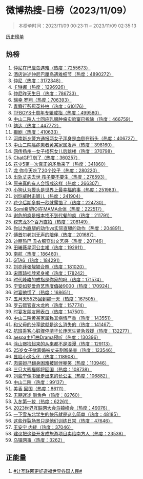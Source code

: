 <h1>
微博热搜-日榜（2023/11/09）
</h1>
<blockquote>
<p>
本榜单时间：2023/11/09 00:23:11 ~ 2023/11/09 02:35:13
</p>
</blockquote>
<p>
<a href="https://github.com/daifee/weibo-hot-search/tree/main/archives/daily">历史榜单</a>
</p>
<h2>
热榜
</h2>
<ol>

<li>
<a href="https://s.weibo.com/weibo?q=%23%E4%BB%B2%E5%B0%BC%E5%9C%A8%E5%B7%B4%E5%8E%98%E5%B2%9B%E9%81%87%E9%9A%BE%23" target="weibo">
仲尼在巴厘岛遇难（热度：7255673）
</a>
</li>

<li>
<a href="https://s.weibo.com/weibo?q=%23%E9%85%92%E5%BA%97%E8%AE%B2%E8%BF%B0%E4%BB%B2%E5%B0%BC%E5%B7%B4%E5%8E%98%E5%B2%9B%E9%81%87%E9%9A%BE%E7%BB%86%E8%8A%82%23" target="weibo">
酒店讲述仲尼巴厘岛遇难细节（热度：4890272）
</a>
</li>

<li>
<a href="https://s.weibo.com/weibo?q=%23%E4%BB%B2%E5%B0%BC%23" target="weibo">
仲尼（热度：3172348）
</a>
</li>

<li>
<a href="https://s.weibo.com/weibo?q=%23%E5%8D%A1%E7%90%B3%E5%A8%9C%23" target="weibo">
卡琳娜（热度：1296926）
</a>
</li>

<li>
<a href="https://s.weibo.com/weibo?q=%23%E4%BB%B2%E5%B0%BC%E6%98%A8%E5%A4%A9%E7%94%9F%E6%97%A5%23" target="weibo">
仲尼昨天生日（热度：786733）
</a>
</li>

<li>
<a href="https://s.weibo.com/weibo?q=%23%E7%91%9E%E5%B9%B8%20%E7%BD%97%E7%BF%94%23" target="weibo">
瑞幸 罗翔（热度：706393）
</a>
</li>

<li>
<a href="https://s.weibo.com/weibo?q=%23%E9%9D%92%E7%B0%AA%E8%A1%8C%E5%BD%AD%E5%86%A0%E8%8B%B1%E8%A1%A5%E6%8B%8D%23" target="weibo">
青簪行彭冠英补拍（热度：610176）
</a>
</li>

<li>
<a href="https://s.weibo.com/weibo?q=%23TFBOYS%E5%8D%81%E5%91%A8%E5%B9%B4%E4%B8%93%E8%BE%91%E6%88%92%E6%8C%87%23" target="weibo">
TFBOYS十周年专辑戒指（热度：499580）
</a>
</li>

<li>
<a href="https://s.weibo.com/weibo?q=%23%E4%B8%AD%E5%B1%B1%E4%BA%8C%E9%99%A2%E4%BA%BA%E5%A3%AB%E5%9B%9E%E5%BA%94%E4%B9%B3%E8%85%BA%E8%82%BF%E7%98%A4%E5%AE%9E%E9%AA%8C%E5%AE%A4%E5%B7%B2%E6%8B%86%E9%99%A4%23" target="weibo">
中山二院人士回应乳腺肿瘤实验室已拆除（热度：466759）
</a>
</li>

<li>
<a href="https://s.weibo.com/weibo?q=%23%E9%9F%B5%E8%BE%BE%23" target="weibo">
韵达（热度：447772）
</a>
</li>

<li>
<a href="https://s.weibo.com/weibo?q=%23%E7%99%AB%E5%89%A7%23" target="weibo">
癫剧（热度：410633）
</a>
</li>

<li>
<a href="https://s.weibo.com/weibo?q=%23%E6%B2%B3%E5%8D%97%E6%96%B0%E4%B9%A1%E8%AD%A6%E6%96%B9%E9%80%9A%E6%8A%A5%E4%B8%A4%E5%A5%B3%E5%AD%90%E6%B5%91%E8%BA%AB%E6%98%AF%E8%A1%80%E5%80%92%E5%9C%A8%E8%A1%97%E5%A4%B4%23" target="weibo">
河南新乡警方通报两女子浑身是血倒在街头（热度：406727）
</a>
</li>

<li>
<a href="https://s.weibo.com/weibo?q=%23%E4%B8%AD%E5%B1%B1%E4%BA%8C%E9%99%A2%E7%99%8C%E7%97%87%E6%82%A3%E8%80%85%E9%BB%84%E6%9F%90%E5%AE%B6%E5%B1%9E%E5%8F%91%E5%A3%B0%23" target="weibo">
中山二院癌症患者黄某家属发声（热度：398160）
</a>
</li>

<li>
<a href="https://s.weibo.com/weibo?q=%23%E7%BD%91%E4%BC%A0%E6%89%AC%E5%B7%9E%E4%B8%80%E5%A5%B3%E5%AD%90%E6%8D%82%E6%AD%BB%E5%A5%B3%E5%84%BF%E5%90%8E%E8%B7%B3%E6%A5%BC%23" target="weibo">
网传扬州一女子捂死女儿后跳楼（热度：370798）
</a>
</li>

<li>
<a href="https://s.weibo.com/weibo?q=%23ChatGPT%E5%B4%A9%E4%BA%86%23" target="weibo">
ChatGPT崩了（热度：360257）
</a>
</li>

<li>
<a href="https://s.weibo.com/weibo?q=%23%E8%8A%B1%E5%B0%915%E7%AC%AC%E4%B8%80%E6%AC%A1%E7%9C%9F%E6%AD%A3%E7%9A%84%E7%9F%9B%E7%9B%BE%E6%9D%A5%E4%BA%86%23" target="weibo">
花少5第一次真正的矛盾来了（热度：341860）
</a>
</li>

<li>
<a href="https://s.weibo.com/weibo?q=%23%E9%BE%99%20%E4%BD%A0%E4%BB%8A%E5%A4%A9%E5%90%83%E4%BA%8620%E4%B8%AA%E9%A5%BA%E5%AD%90%23" target="weibo">
龙 你今天吃了20个饺子（热度：280220）
</a>
</li>

<li>
<a href="https://s.weibo.com/weibo?q=%23%E5%87%BA%E8%BD%A8%E4%B8%88%E5%A4%AB%E5%8E%BB%E4%B8%96%20%E5%AD%A9%E5%AD%90%E8%A6%81%E4%B8%8D%E8%A6%81%E7%94%9F%23" target="weibo">
出轨丈夫去世 孩子要不要生（热度：276593）
</a>
</li>

<li>
<a href="https://s.weibo.com/weibo?q=%23%E5%8E%9F%E6%9D%A5%E7%9C%9F%E7%9A%84%E6%9C%89%E4%BA%BA%E4%BC%9A%E9%A5%BF%E6%88%90%E8%BF%99%E6%A0%B7%23" target="weibo">
原来真的有人会饿成这样（热度：266307）
</a>
</li>

<li>
<a href="https://s.weibo.com/weibo?q=%23%E5%B0%8F%E7%8B%97%E8%AE%A4%E4%B8%BA%E6%91%B8%E5%A4%B4%E6%98%AF%E4%B8%96%E7%95%8C%E4%B8%8A%E6%9C%80%E5%B9%B8%E7%A6%8F%E7%9A%84%E4%BA%8B%23" target="weibo">
小狗认为摸头是世界上最幸福的事（热度：251983）
</a>
</li>

<li>
<a href="https://s.weibo.com/weibo?q=%23%E5%88%98%E6%81%BA%E5%A8%81%E8%82%98%E5%87%BB%E9%A2%96%E5%84%BF%23" target="weibo">
刘恺威肘击颖儿（热度：241904）
</a>
</li>

<li>
<a href="https://s.weibo.com/weibo?q=%23%E8%8A%B1%E5%B0%91%E5%90%8E%E6%9C%9F%E5%A4%9A%E5%89%AA%E4%B8%80%E7%A7%92%E5%B0%B1%E9%9C%B2%E9%A6%85%E4%BA%86%23" target="weibo">
花少后期多剪一秒就露馅了（热度：224730）
</a>
</li>

<li>
<a href="https://s.weibo.com/weibo?q=%23Somi%E5%B8%8C%E6%9C%9BIOI%E5%9C%A8MAMA%E5%90%88%E4%BD%93%23" target="weibo">
Somi希望IOI在MAMA合体（热度：222517）
</a>
</li>

<li>
<a href="https://s.weibo.com/weibo?q=%23%E8%B0%A2%E5%8D%B1%E7%9A%84%E7%96%AF%E6%98%AF%E6%A0%B9%E6%9C%AC%E6%89%BE%E4%B8%8D%E5%88%B0%E4%BB%A3%E9%A4%90%E7%9A%84%E7%96%AF%23" target="weibo">
谢危的疯是根本找不到代餐的疯（热度：211791）
</a>
</li>

<li>
<a href="https://s.weibo.com/weibo?q=%23%E6%9D%83%E5%BF%97%E9%BE%993%E4%B8%AA%E7%99%BE%E4%B8%87%E7%9B%B4%E6%8B%8D%23" target="weibo">
权志龙3个百万直拍（热度：208149）
</a>
</li>

<li>
<a href="https://s.weibo.com/weibo?q=%23%E4%BD%A0%E4%BB%A5%E4%B8%BA%E7%9B%B4%E8%85%BF%E7%9A%84%E5%8A%A8%E4%BD%9Cvs%E5%AE%9E%E9%99%85%E7%9B%B4%E8%85%BF%E7%9A%84%E5%8A%A8%E4%BD%9C%23" target="weibo">
你以为直腿的动作vs实际直腿的动作（热度：204891）
</a>
</li>

<li>
<a href="https://s.weibo.com/weibo?q=%23%E5%82%85%E9%A6%96%E5%B0%94%E8%80%81%E5%88%98%E6%97%A0%E5%A3%B0%E7%9A%84%E9%99%AA%E4%BC%B4%23" target="weibo">
傅首尔老刘无声的陪伴（热度：201687）
</a>
</li>

<li>
<a href="https://s.weibo.com/weibo?q=%23%E8%BF%AA%E4%B8%BD%E7%83%AD%E5%B7%B4%20%E4%B8%91%E8%A1%A3%E6%9C%8D%E7%A9%BF%E5%87%BA%E6%96%87%E8%89%BA%E6%84%9F%23" target="weibo">
迪丽热巴 丑衣服穿出文艺感（热度：201146）
</a>
</li>

<li>
<a href="https://s.weibo.com/weibo?q=%23%E7%94%B0%E6%9B%A6%E8%96%87%E6%98%9F%E6%B2%B3%E5%85%AC%E4%B8%BB%E8%A3%99%23" target="weibo">
田曦薇星河公主裙（热度：192911）
</a>
</li>

<li>
<a href="https://s.weibo.com/weibo?q=%23%E5%8D%97%E8%88%AA%23" target="weibo">
南航（热度：186460）
</a>
</li>

<li>
<a href="https://s.weibo.com/weibo?q=%23GTA6%23" target="weibo">
GTA6（热度：184291）
</a>
</li>

<li>
<a href="https://s.weibo.com/weibo?q=%23%E5%88%98%E4%BA%A6%E8%8F%B2%E5%BC%A0%E9%9D%93%E9%A2%96%E5%90%88%E7%85%A7%23" target="weibo">
刘亦菲张靓颖合照（热度：181020）
</a>
</li>

<li>
<a href="https://s.weibo.com/weibo?q=%23%E5%AE%8B%E9%9B%A8%E7%90%A6%E6%8C%82%E8%84%96%E7%B4%A7%E8%BA%AB%E8%A3%99%23" target="weibo">
宋雨琦挂脖紧身裙（热度：178242）
</a>
</li>

<li>
<a href="https://s.weibo.com/weibo?q=%23%E6%97%B6%E4%BB%A3%E5%B3%B0%E5%B3%BB%E7%9A%84%E6%88%92%E6%8C%87%E6%98%AF%E4%BD%A0%E5%AE%B6%E7%9A%84%E5%90%97%23" target="weibo">
时代峰峻的戒指是你家的吗（热度：171574）
</a>
</li>

<li>
<a href="https://s.weibo.com/weibo?q=%23%E5%AE%81%E5%AE%89%E5%A6%82%E6%A2%A6%E7%88%B1%E5%A5%87%E8%89%BA%E7%83%AD%E5%BA%A6%E5%80%BC%E7%A0%B49000%23" target="weibo">
宁安如梦爱奇艺热度值破9000（热度：170924）
</a>
</li>

<li>
<a href="https://s.weibo.com/weibo?q=%23%E6%97%B6%E5%AE%B4%E4%BB%96%E6%85%8C%E4%BA%86%23" target="weibo">
时宴他慌了（热度：168651）
</a>
</li>

<li>
<a href="https://s.weibo.com/weibo?q=%23%E4%BA%94%E6%9C%88%E5%A4%A95525%E5%9B%9E%E5%88%B0%E9%82%A3%E4%B8%80%E5%A4%A9%23" target="weibo">
五月天5525回到那一天（热度：167505）
</a>
</li>

<li>
<a href="https://s.weibo.com/weibo?q=%23%E7%BD%97%E4%BA%91%E7%86%99%E5%AE%98%E5%AE%A3%E6%B0%B4%E9%BE%99%E5%90%9F%23" target="weibo">
罗云熙官宣水龙吟（热度：157774）
</a>
</li>

<li>
<a href="https://s.weibo.com/weibo?q=%23%E6%97%B6%E5%AE%B4%E5%8F%91%E6%9C%8B%E5%8F%8B%E5%9C%88%E8%A1%A8%E7%99%BD%23" target="weibo">
时宴发朋友圈表白（热度：147501）
</a>
</li>

<li>
<a href="https://s.weibo.com/weibo?q=%23%E4%B8%AD%E5%B1%B1%E4%BA%8C%E9%99%A2%E9%BB%84%E6%9F%90%E5%AE%B6%E5%B1%9E%E7%A7%B0%E5%85%B6%E7%97%85%E6%83%85%E4%B8%A5%E9%87%8D%23" target="weibo">
中山二院黄某家属称其病情严重（热度：143551）
</a>
</li>

<li>
<a href="https://s.weibo.com/weibo?q=%23%E5%92%8C%E7%88%B6%E6%AF%8D%E7%9A%84%E5%88%86%E4%BA%AB%E6%AC%B2%E5%B0%B1%E6%98%AF%E8%BF%99%E4%B9%88%E6%B6%88%E5%A4%B1%E7%9A%84%23" target="weibo">
和父母的分享欲就是这么消失的（热度：141467）
</a>
</li>

<li>
<a href="https://s.weibo.com/weibo?q=%23%E8%88%AA%E7%8F%AD%E4%B9%98%E5%AE%A2%E5%BF%83%E8%84%8F%E9%AA%A4%E5%81%9C%E6%B8%85%E5%8D%8E%E9%95%BF%E5%BA%9A%E5%8C%BB%E7%94%9F%E7%B4%A7%E6%80%A5%E6%95%91%E6%8F%B4%23" target="weibo">
航班乘客心脏骤停清华长庚医生紧急救援（热度：132277）
</a>
</li>

<li>
<a href="https://s.weibo.com/weibo?q=%23aespa%E4%B8%BB%E6%89%93%E6%9B%B2Drama%E9%A2%84%E5%90%AC%23" target="weibo">
aespa主打曲Drama预听（热度：130396）
</a>
</li>

<li>
<a href="https://s.weibo.com/weibo?q=%23%E6%B6%82%E5%B1%B1%E7%92%9F%E6%8D%A1%E8%B5%B7%E6%9D%A5%E7%9A%84%E4%BB%8E%E6%9D%A5%E9%83%BD%E4%B8%8D%E6%98%AF%E6%B5%AA%E6%BC%AB%23" target="weibo">
涂山璟捡起来的从来都不是浪漫（热度：129113）
</a>
</li>

<li>
<a href="https://s.weibo.com/weibo?q=%2325%E5%B2%81%E5%A5%B3%E5%AD%90%E6%AC%B2%E7%A6%BB%E5%A9%9A%E8%A2%AB%E4%B8%88%E5%A4%AB%E5%89%B2%E5%96%89%E6%9D%80%E5%AE%B3%23" target="weibo">
25岁女子欲离婚被丈夫割喉杀害（热度：123546）
</a>
</li>

<li>
<a href="https://s.weibo.com/weibo?q=%23%E6%98%BE%E8%84%B8%E5%B0%8F%E8%BF%99%E4%B9%88%E5%8C%96%23" target="weibo">
显脸小这么化（热度：118908）
</a>
</li>

<li>
<a href="https://s.weibo.com/weibo?q=%23%E8%82%89%E8%A3%85%E5%A6%B2%E5%B7%B1%E7%BF%BB%E8%BA%AB%E5%9B%B0%E9%9A%BE%E8%A2%AB%E5%90%8C%E4%BC%B4%E5%98%B2%E7%AC%91%23" target="weibo">
肉装妲己翻身困难被同伴嘲笑（热度：110946）
</a>
</li>

<li>
<a href="https://s.weibo.com/weibo?q=%23%E4%B8%89%E5%8F%AA%E5%A4%A7%E7%86%8A%E7%8C%AB%E5%8D%B3%E5%B0%86%E5%9B%9E%E5%9B%BD%23" target="weibo">
三只大熊猫即将回国（热度：108738）
</a>
</li>

<li>
<a href="https://s.weibo.com/weibo?q=%23%E5%88%98%E4%BA%9B%E5%AE%81%E5%83%8F%E4%B9%A6%E9%87%8C%E8%B5%B0%E5%87%BA%E6%9D%A5%E7%9A%84%E9%95%BF%E5%85%AC%E4%B8%BB%23" target="weibo">
刘些宁像书里走出来的长公主（热度：106882）
</a>
</li>

<li>
<a href="https://s.weibo.com/weibo?q=%23%E4%B8%AD%E5%B1%B1%E4%BA%8C%E9%99%A2%23" target="weibo">
中山二院（热度：99137）
</a>
</li>

<li>
<a href="https://s.weibo.com/weibo?q=%23%E7%BE%8E%E9%A6%99%20%E5%9B%9E%E5%9B%BD%23" target="weibo">
美香 回国（热度：86111）
</a>
</li>

<li>
<a href="https://s.weibo.com/weibo?q=%23%E6%97%A0%E6%9C%9F%E8%BF%B7%E9%80%94%20%E5%88%A0%E8%A7%92%E8%89%B2%23" target="weibo">
无期迷途 删角色（热度：82760）
</a>
</li>

<li>
<a href="https://s.weibo.com/weibo?q=%23%E5%85%A5%E5%86%AC%E7%AC%AC%E4%B8%80%E5%A6%86%23" target="weibo">
入冬第一妆（热度：62261）
</a>
</li>

<li>
<a href="https://s.weibo.com/weibo?q=%232023%E4%B8%96%E7%95%8C%E4%BA%92%E8%81%94%E7%BD%91%E5%A4%A7%E4%BC%9A%E4%B9%8C%E9%95%87%E5%B3%B0%E4%BC%9A%23" target="weibo">
2023世界互联网大会乌镇峰会（热度：49076）
</a>
</li>

<li>
<a href="https://s.weibo.com/weibo?q=%23%E4%B8%80%E4%B8%8B%E9%9B%AA%E4%B8%9C%E5%8C%97%E5%AD%A6%E7%94%9F%E7%9A%84%E5%BF%AB%E4%B9%90%E5%B0%B1%E6%98%AF%E8%BF%99%E4%B9%88%E7%AE%80%E5%8D%95%23" target="weibo">
一下雪东北学生的快乐就是这么简单（热度：48185）
</a>
</li>

<li>
<a href="https://s.weibo.com/weibo?q=%23%E8%BF%99%E4%BA%9B%E7%82%B8%E8%A3%82%E5%9C%BA%E6%99%AF%E5%8F%AA%E6%98%AF%E4%BB%96%E4%BB%AC%E8%AE%AD%E7%BB%83%E6%97%A5%E5%B8%B8%23" target="weibo">
这些炸裂场景只是他们训练日常（热度：47646）
</a>
</li>

<li>
<a href="https://s.weibo.com/weibo?q=%23%E7%8E%8B%E5%AE%89%E5%AE%87%20%E5%86%85%E8%80%97%23" target="weibo">
王安宇 内耗（热度：37046）
</a>
</li>

<li>
<a href="https://s.weibo.com/weibo?q=%23%E5%BB%BA%E8%AE%AE%E6%8A%8A%E8%BF%99%E4%BA%9B%E5%BC%80%E5%8F%91%E6%88%90%E6%97%85%E6%B8%B8%E9%A1%B9%E7%9B%AE%E5%8D%96%E7%BB%99%E5%8D%97%E6%96%B9%E4%BA%BA%23" target="weibo">
建议把这些开发成旅游项目卖给南方人（热度：23538）
</a>
</li>

<li>
<a href="https://s.weibo.com/weibo?q=%23%E4%B9%8C%E9%95%87%E7%BD%91%E4%BA%8B%23" target="weibo">
乌镇网事（热度：3262）
</a>
</li>

</ol>
<h2>
正能量
</h2>
<ol>

<li>
<a href="https://s.weibo.com/weibo?q=%23%23%E8%AE%A9%E4%BA%92%E8%81%94%E7%BD%91%E6%9B%B4%E5%A5%BD%E9%80%A0%E7%A6%8F%E4%B8%96%E7%95%8C%E5%90%84%E5%9B%BD%E4%BA%BA%E6%B0%91%23%23" target="weibo">
#让互联网更好造福世界各国人民#
</a>
</li>

</ol>